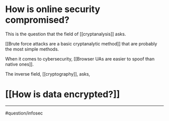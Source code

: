 # How is online security compromised?
This is the question that the field of [[cryptanalysis]] asks. 

[[Brute force attacks are a basic cryptanalytic method]] that are probably the most simple methods. 

When it comes to cybersecurity, [[Browser UAs are easier to spoof than native ones]]. 

The inverse field, [[cryptography]], asks,
# [[How is data encrypted?]]

---
#question/infosec 
